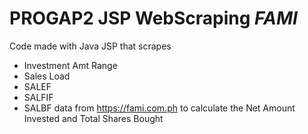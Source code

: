 # PROGAP2 JSP WebScraping _FAMI_
Code made with Java JSP that scrapes 
* Investment Amt Range
* Sales Load
* SALEF
* SALFIF
* SALBF 
data from https://fami.com.ph to calculate the Net Amount Invested and Total Shares Bought